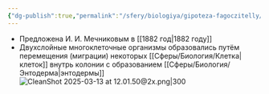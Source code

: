 ```yaml
---
{"dg-publish":true,"permalink":"/sfery/biologiya/gipoteza-fagoczitelly/","tags":["Эволюция"]}
---
```


- Предложена И. И. Мечниковым в [[1882 год\|1882 году]] 
- Двухслойные многоклеточные организмы образовались путём перемещения (миграции) некоторых [[Сферы/Биология/Клетка\|клеток]] внутрь колонии с образованием [[Сферы/Биология/Энтодерма\|энтодермы]] 
![CleanShot 2025-03-13 at 12.01.50@2x.png|300](/img/user/%D0%90%D1%80%D1%85%D0%B8%D0%B2/%D0%9A%D1%8D%D1%88/CleanShot%202025-03-13%20at%2012.01.50@2x.png)